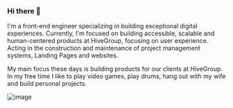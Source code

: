 ### Hi there 👋

I'm a front-end engineer specializing in building exceptional digital experiences. Currently, I'm focused on building accessible, scalable and human-centered products at HiveGroup, focusing on user experience. Acting in the construction and maintenance of project management systems, Landing Pages and websites.

My main focus these days is building products for our clients at HiveGroup. In my free time I like to play video games, play drums, hang out with my wife and build personal projects.

![image](https://github.com/Tryelson/tryelson/assets/28828116/cbccc7bc-23de-4342-b3f5-7b29b7dd8f92)

